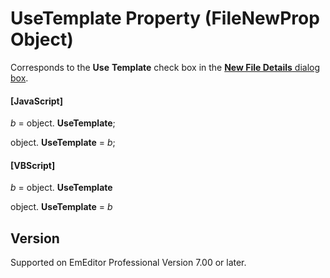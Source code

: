 # UseTemplate Property (FileNewProp Object)

Corresponds to the **Use**
**Template** check box in the
[**New File Details** dialog box](../../dlg/properties/file/new_details/index).

#### \[JavaScript\]

_b_ =
object. **UseTemplate**;

object. **UseTemplate** = _b_;

#### \[VBScript\]

_b_ =
object. **UseTemplate**

object. **UseTemplate** = _b_

## Version

Supported on EmEditor Professional Version 7.00 or later.